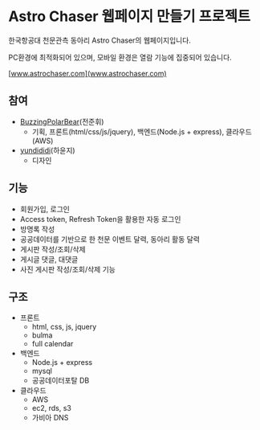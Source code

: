 # Astro Chaser 웹페이지 만들기 프로젝트

한국항공대 천문관측 동아리 Astro Chaser의 웹페이지입니다. 

PC환경에 최적화되어 있으며, 모바일 환경은 열람 기능에 집중되어 있습니다.

[www.astrochaser.com](www.astrochaser.com)
## 참여

 - [BuzzingPolarBear](https://github.com/BUZZINGPolarBear)(전준휘)
	 - 기획, 프론트(html/css/js/jquery), 백엔드(Node.js + express), 클라우드(AWS) 
 - [yundididi](https://github.com/yundididi)(하윤지)
	 - 디자인

## 기능

 - 회원가입, 로그인 
 -  Access token, Refresh Token을 활용한 자동 로그인
 - 방명록 작성 
 - 공공데이터를 기반으로 한 천문 이벤트 달력, 동아리 활동 달력
 - 게시판 작성/조회/삭제 
 - 게시글 댓글, 대댓글 
 - 사진 게시판 작성/조회/삭제 기능

## 구조

 - 프론트
	 - html, css, js, jquery
	 - bulma
	 - full calendar
 - 백엔드
	 - Node.js + express
	 - mysql
	 - 공공데이터포탈 DB
 - 클라우드
	 - AWS
	 - ec2, rds, s3
	 - 가비아 DNS
